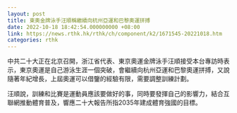 ```yaml
---
layout: post
title: 東奧金牌泳手汪順稱繼續向杭州亞運和巴黎奧運拼搏
date: 2022-10-18 18:42:54.000000000 +08:00
link: https://news.rthk.hk/rthk/ch/component/k2/1671545-20221018.htm
categories: rthk
---
```


中共二十大正在北京召開，浙江省代表、東京奧運金牌泳手汪順接受本台專訪時表示，東京奧運是自己游泳生涯一個突破，會繼續向杭州亞運和巴黎奧運拼搏，又說隨著年紀增長，上屆奧運可以借鑒的經驗有限，需要調整訓練計劃。

汪順說，訓練和比賽是運動員應該要做好的事，同時要發揮自己的影響力，結合互聯網推動體育普及，響應二十大報告所指2035年建成體育強國的目標。
